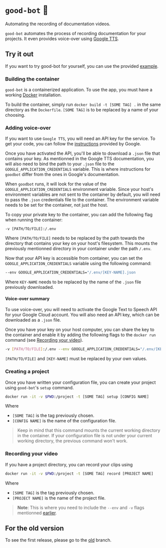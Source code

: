 # `good-bot` 🤖

Automating the recording of documentation videos.

`good-bot` automates the process of recording documentation for your
projects. It even provides voice-over using 
[Google TTS](https://cloud.google.com/text-to-speech/).

## Try it out

If you want to try good-bot for yourself, you can use the provided
[example](https://github.com/TrickyTroll/good-bot/blob/main/examples/goodbot.yaml).

### Building the container

`good-bot` is a containerized application. To use the app, you must have
a working [Docker](https://www.docker.com) installation.

To build the container, simply run `docker build -t [SOME TAG] .` in the
same directory as the `Dockerfile`. `[SOME TAG]` is to be replaced by
a name of your choosing.

### Adding voice-over

If you want to use `Google TTS`, you will need an API key for the service.
To get your code, you can follow the [instructions](https://cloud.google.com/text-to-speech/docs/quickstart-protocol)
provided by Google.

Once you have activated the API, you'll be able to download a `.json` file that
contains your key. As mentionned in the Google TTS documentation, you will also
need to bind the path to your `.json` file to the `GOOGLE_APPLICATION_CREDENTIALS`
variable. This is where instructions for `goodbot` differ from the ones in Google's
documentation.

When `goodbot` runs, it will look for the value of the
`GOOGLE_APPLICATION_CREDENTIALS` environment variable. Since your host's
environment variables are not sent to the container by default, you will
need to pass the `.json` credentials file to the container. The environment
variable needs to be set for the container, not just the host.

To copy your private key to the container, you can add the following flag
when running the container:

```shell
-v [PATH/TO/FILE]:/.env
```

Where `[PATH/TO/FILE]` needs to be replaced by the path towards the directory
that contains your key on your host's filesystem. This mounts the previously
mentionned directory in your container under the path `/.env`.

Now that your API key is accessible from container, you can set the
`GOOGLE_APPLICATION_CREDENTIALS` variable using the following command:

```bash
--env GOOGLE_APPLICATION_CREDENTIALS="/.env/[KEY-NAME].json
```

Where `KEY-NAME` needs to be replaced by the name of the `.json` file
previously downloaded.

#### Voice-over summary

To use voice-over, you will need to activate the Google Text to Speech
API for your Google Cloud account. You will also need an API key, which
can be downloaded as a `.json` file.

Once you have your key on your host computer, you can share the key to
the container and enable it by adding the following flags to the `docker run` 
command (see [Recording your video](#recording-your-video)).

```bash
-v [PATH/TO/FILE]:/.env --env GOOGLE_APPLICATION_CREDENTIALS="/.env/[KEY-NAME].json
```

`[PATH/TO/FILE]` and `[KEY-NAME]` must be replaced by your own values.

### Creating a project

Once you have written your configuration file, you can create your project
using `good-bot`'s `setup` command.

```bash
docker run -it -v $PWD:/project -t [SOME TAG] setup [CONFIG NAME]
```

Where

* `[SOME TAG]` is the tag previously chosen.
* `[CONFIG NAME]` is the name of the configuration file.

> Keep in mind that this command mounts the current working directory
> in the container. If your configuration file is not under your
> current working directory, the previous command won't work.

### Recording your video

If you have a project directory, you can record your clips using

```bash
docker run -it -v $PWD:/project -t [SOME TAG] record [PROJECT NAME]
```

Where

* `[SOME TAG]` is the tag previously chosen.
* `[PROJECT NAME]` is the name of the project file.

> **Note**: This is where you need to include the `--env`
> and `-v` flags mentionned [earlier](#adding-voice-over).

## For the old version

To see the first release, please go to the
[old](https://github.com/TrickyTroll/good-bot/tree/old) branch.